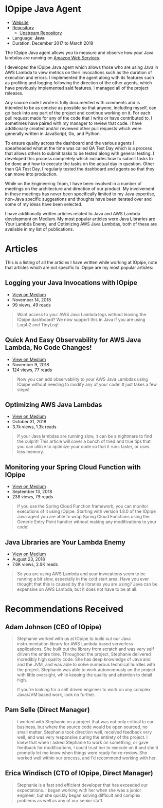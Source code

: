 # IOpipe Java Agent

 * [Website](https://iopipe.com/)
 * [Repository](https://github.com/XerTheSquirrel/iopipe-java)
   * [Upstream Repository](https://github.com/iopipe/iopipe-java)
 * Language: **Java**
 * Duration: December 2017 to March 2019

The IOpipe Java agent allows you to measure and observe how your Java lambdas are running on [Amazon Web Services](https://aws.amazon.com/).

I developed the IOpipe Java agent which allows those who are using Java in AWS Lambda to view metrics on their invocations such as the duration of execution and errors. I implemented the agent along with its features such as profiling and logging following the direction of the other agents, which have previously implemented said features. I managed all of the project releases.

Any source code I wrote is fully documented with comments and is intended to be as concise as possible so that anyone, including myself, can go back into any part of the project and continue working on it. For each pull request made for any of the code that I write or have contributed to, I sometimes have paired with my manager to review that code. I have additionally created and/or reviewed other pull requests which were generally written in JavaScript, Go, and Python.

To ensure quality across the dashboard and the various agents I spearheaded what at the time was called QA Test Day which is a process that allows others to submit tasks to be tested along with general testing. I developed this process completely which includes how to submit tasks to be done and how to execute the tasks on the actual day in question. Other than QA Test Day, I regularly tested the dashboard and agents so that they can move into production.

While on the Engineering Team, I have been involved in a number of meetings on the architecture and direction of our product. My involvement in these meetings has never been specifically limited to my Java expertise, non-Java specific suggestions and thoughts have been iterated over and some of my ideas have been selected.

I have additionally written articles related to Java and AWS Lambda development on Medium. My most popular articles were Java Libraries are Your Lambda Enemy, and Optimizing AWS Java Lambdas, both of these are available in my list of publications.

# Articles

This is a listing of all the articles I have written while working at IOpipe, note that articles which are not specific to IOpipe are my most popular articles:

## Logging your Java Invocations with IOpipe

 * [View on Medium](https://medium.com/p/cec15bdaf562)
 * November 14, 2018
 * 99 views, 49 reads

> Want access to your AWS Java Lambda logs without leaving the IOpipe dashboard? We now support this in Java if you are using Log4j2 and TinyLog!

## Quick And Easy Observability for AWS Java Lambda, No Code Changes!

 * [View on Medium](https://medium.com/p/d6938c3e3e6f)
 * November 9, 2018
 * 124 views, 77 reads

> Now you can add observability to your AWS Java Lambdas using IOpipe without needing to modify any of your code! It just takes a few steps!

## Optimizing AWS Java Lambdas

 * [View on Medium](https://medium.com/p/3ea2b872fe74)
 * October 31, 2018
 * 3.7k views, 1.3k reads

> If your Java lambdas are running slow, it can be a nightmare to find the culprit! This article will cover a bunch of tried and true tips that you can utilize to optimize your code so that it runs faster, or uses less memory.

## Monitoring your Spring Cloud Function with IOpipe

 * [View on Medium](https://read.iopipe.com/monitoring-your-spring-cloud-function-with-iopipe-58c6ed624073)
 * September 13, 2018
 * 238 views, 79 reads

> If you use the Spring Cloud Function framework, you can monitor executions of it using IOpipe. Starting with version 1.8.0 of the IOpipe Java agent you are able to wrap Spring Cloud Functions using the Generic Entry Point handler without making any modifications to your code!

##  Java Libraries are Your Lambda Enemy

 * [View on Medium](https://read.iopipe.com/java-libraries-are-your-lambda-enemy-6c9467321d2b)
 * August 23, 2018
 * 7.6K views, 2.9K reads

> So you are using AWS Lambda and your invocations seem to be running a bit slow, especially in the cold start area. Have you ever thought that this is caused by the libraries you are using? Java can be expensive on AWS Lambda, but it does not have to be at all.

# Recommendations Received

## Adam Johnson (CEO of IOpipe)

> Stephanie worked with us at IOpipe to build out our Java instrumentation library for AWS Lambda based serverless applications.  She built out the library from scratch and was very self driven the entire time. Throughout the project, Stephanie delivered incredibly high quality code.  She has deep knowledge of Java and and the JVM, and was able to solve numerous technical hurdles with the project.   Stephanie was able to work autonomously on the project with little oversight, while keeping the quality and attention to detail high.
> 
> If you're looking for a self driven engineer to work on any complex Java/JVM based work, look no further. 

## Pam Selle (Direct Manager)

> I worked with Stephanie on a project that was not only critical to our business, but where the source code would be open sourced, no small matter. Stephanie took direction well, received feedback very well, and was very responsive during the entirety of the project. I knew that when I asked Stephanie to work on something, or gave feedback for modifications, I could trust her to execute on it and she'd promptly let me know when things were ready for re-review. She worked well within our process, and I'd recommend working with her.

## Erica Windisch (CTO of IOpipe, Direct Manager)

> Stephanie is a fast and efficient developer that has exceeded our expectations. I began working with her when she was a junior engineer, but she quickly began solving difficult and complex problems as well as any of our senior staff.
